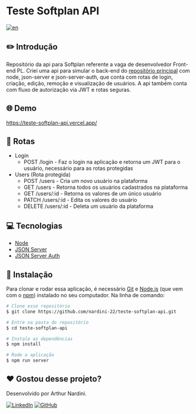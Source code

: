 # Teste Softplan API

[![en](https://img.shields.io/badge/README-English-red.svg)](https://github.com/nardini-22/teste-softplan-api/blob/main/README-en.md)

## ✏️ Introdução

Repositório da api para Softplan referente a vaga de desenvolvedor Front-end PL. Criei uma api para simular o back-end do [repositório principal](https://github.com/nardini-22/teste-softplan) com node, json-server e json-server-auth, que conta com rotas de login, criação, edição, remoção e visualização de usuários. A api também conta com fluxo de autorização via JWT e rotas seguras.

## 🌐 Demo

https://teste-softplan-api.vercel.app/

## 🚧 Rotas
  - Login
    - POST /login - Faz o login na aplicação e retorna um JWT para o usuário, necessário para as rotas protegidas
  - Users (Rota protegida)
    - POST /users - Cria um novo usuário na plataforma
    - GET /users - Retorna todos os usuários cadastrados na plataforma
    - GET /users/:id - Retorna os valores de um único usuário
    - PATCH /users/:id - Edita os valores do usuário
    - DELETE /users/:id - Deleta um usuário da plataforma

## 💻 Tecnologias

* [Node](https://nodejs.org/pt)
* [JSON Server](https://github.com/typicode/json-server)
* [JSON Server Auth](https://github.com/jeremyben/json-server-auth)


## 🚀 Instalação

Para clonar e rodar essa aplicação, é necessário [Git](https://git-scm.com) e [Node.js](https://nodejs.org/en/download/) (que vem com o [npm](http://npmjs.com)) instalado no seu computador. Na linha de comando:
```bash
# Clone esse repositório
$ git clone https://github.com/nardini-22/teste-softplan-api.git

# Entre na pasta do repositório
$ cd teste-softplan-api

# Instale as dependências
$ npm install

# Rode a aplicação
$ npm run server
```



 ## ❤️ Gostou desse projeto? 
Desenvolvido por Arthur Nardini.

[![LinkedIn](https://img.shields.io/badge/linkedin-%230077B5.svg?style=for-the-badge&logo=linkedin&logoColor=white)](https://www.linkedin.com/in/arthur-nardini/)
[![GitHub](https://img.shields.io/badge/github-%23121011.svg?style=for-the-badge&logo=github&logoColor=white)](https://github.com/nardini-22)
